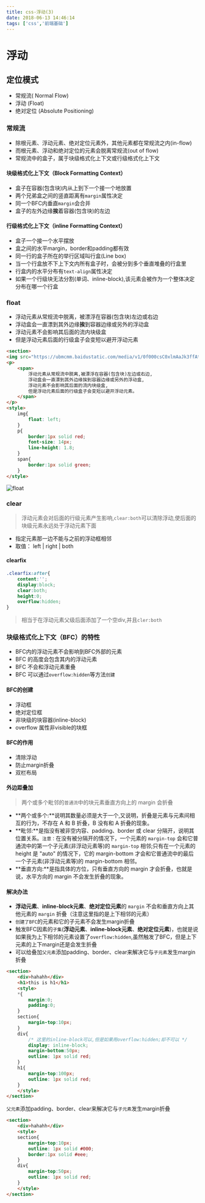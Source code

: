 ```yaml
---
title: css-浮动(3)
date: 2018-06-13 14:46:14
tags: ['css','前端基础']
---
```

# 浮动
## 定位模式
- 常规流( Normal Flow)
- 浮动 (Float)
- 绝对定位 (Absolute Positioning)

### 常规流
- 除根元素、浮动元素、绝对定位元素外，其他元素都在常规流之内(in-flow)
- 而根元素、浮动和绝对定位的元素会脱离常规流(out of flow)
- 常规流中的盒子，属于块级格式化上下文或行级格式化上下文

<!-- more -->
#### 块级格式化上下文（Block Formatting Context）
- 盒子在容器(包含块)内从上到下一个接一个地放置
- 两个兄弟盒之间的竖直距离有`margin`属性决定
- 同一个BFC内垂直`margin`会合并
- 盒子的左外边缘**挨**着容器(包含块)的左边

#### 行级格式化上下文（inline Formatting Context）
- 盒子一个接一个水平摆放
- 盒之间的水平margin，border和padding都有效
- 同一行的盒子所在的举行区域叫行盒(Line box)
- 当一个行盒放不下上下文内所有盒子时，会被分到多个垂直堆叠的行盒里
- 行盒内的水平分布有`text-align`属性决定
- 如果一个行级块无法分割(单词、inline-block),该元素会被作为一个整体决定分布在哪一个行盒

### float
- 浮动元素从常规流中脱离，被漂浮在容器(包含块)左边或右边
- 浮动盒会一直漂到其外边缘**挨**到容器边缘或另外的浮动盒
- 浮动元素不会影响其后面的流内块级盒
- 但是浮动元素后面的行级盒子会变短以避开浮动元素
```html
<section>   
<img src="https://ubmcmm.baidustatic.com/media/v1/0f000csC0xlmAaJk3ffAt0.jpg" alt="house">
<p>
    <span>
        浮动元素从常规流中脱离,被漂浮在容器(包含块)左边或右边,
        浮动盒会一直漂到其外边缘挨到容器边缘或另外的浮动盒,
        浮动元素不会影响其后面的流内块级盒,
        但是浮动元素后面的行级盒子会变短以避开浮动元素。
    </span>
</p>
<style>
    img{
        float: left;
    }
    p{
        border:1px solid red;
        font-size: 14px;
        line-height: 1.8;
    }
    span{
        border:1px solid green;
    }
</style>
```
![float](float.jpg)

### clear
>浮动元素会对后面的行级元素产生影响,`clear:both`可以清除浮动,使后面的块级元素永远处于浮动元素下面

- 指定元素那一边不能与之前的浮动框相邻
- 取值： left | right | both 

#### clearfix
```css
.clearfix:after{
    content:'';
    display:block;
    clear:both;
    height:0;
    overflow:hidden;
}
```
>相当于在浮动元素父级后面添加了一个空div,并且`cler:both`

### 块级格式化上下文（BFC）的特性
- BFC内的浮动元素不会影响到BFC外部的元素
- BFC 的高度会包含其内的浮动元素
- BFC 不会和浮动元素重叠
- BFC 可以通过`overflow:hidden`等方法`创建`

#### BFC的创建
- 浮动框
- 绝对定位框
- 非块级的块容器(inline-block)
- overflow 属性非visible的块框

#### BFC的作用
- 清除浮动
- 防止margin折叠
- 双栏布局

#### 外边距叠加
>两个或多个毗邻的`普通流`中的块元素垂直方向上的 margin 会折叠

- **两个或多个:**说明其数量必须是大于一个,又说明，折叠是元素与元素间相互的行为，不存在 A 和 B 折叠，B 没有和 A 折叠的现象。
- **毗邻:**是指没有被非空内容、padding、border 或 clear 分隔开，说明其位置关系。`注意：`在没有被分隔开的情况下，一个元素的 `margin-top` 会和它普通流中的第一个子元素(非浮动元素等)的 `margin-top` 相邻;只有在一个元素的 height 是 "auto" 的情况下，它的 margin-bottom 才会和它普通流中的最后一个子元素(非浮动元素等)的 margin-bottom 相邻。
- **垂直方向:**是指具体的方位，只有垂直方向的 margin 才会折叠，也就是说，水平方向的 margin 不会发生折叠的现象。

#### 解决办法
- **浮动元素**、**inline-block元素**、**绝对定位元素**的 `margin` 不会和垂直方向上其他元素的 `margin` 折叠（注意这里指的是上下相邻的元素） 
- `创建了BFC`的元素和它的子元素不会发生margin折叠
- 触发BFC因素的`子集`(**浮动元素**、**inline-block元素**、**绝对定位元素**)，也就是说如果我为上下相邻的元素设置了`overflow:hidden`,虽然触发了BFC，但是上下元素的上下margin还是会发生折叠
- 可以给叠加`父元素`添加padding、border、clear来解决它与`子元素`发生margin折叠
```html
<section>   
    <div>hahahh</div>
    <h1>this is h1</h1>
    <style>
    *{
        margin:0;
        padding:0;
    }
    section{
        margin-top:10px;
    }
    div{
        /* 这里的inline-block可以,但是如果用overflow:hidden;却不可以 */
        display: inline-block;
        margin-bottom:50px;
        outline: 1px solid red;
    }
    h1{
        margin-top:100px;
        outline: 1px solid red;
    }
    </style>
</section>
```
`父元素`添加padding、border、clear来解决它与`子元素`发生margin折叠
```html
<section>   
    <div>hahahh</div>
    <style>
    section{
        margin-top:10px;
        outline: 1px solid #000;
        border:1px solid #eee;
    }
    div{
        margin-top:50px;
        outline: 1px solid red;
    }
    </style>
</section>
```




